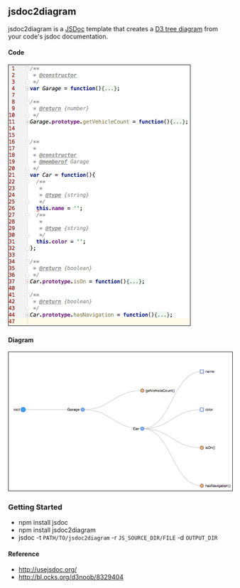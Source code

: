 ## jsdoc2diagram

jsdoc2diagram is a [JSDoc](http://usejsdoc.org/) template that creates a [D3 tree diagram](http://bl.ocks.org/d3noob/8329404) from your code's jsdoc documentation.

#### Code
<img src="example/code.png" border="1">

#### Diagram
<img src="example/diagram.png" border="1">

### Getting Started

- npm install jsdoc
- npm install jsdoc2diagram
- jsdoc -t `PATH/TO/jsdoc2diagram` -r `JS_SOURCE_DIR/FILE` -d `OUTPUT_DIR`

#### Reference

- http://usejsdoc.org/
- http://bl.ocks.org/d3noob/8329404

